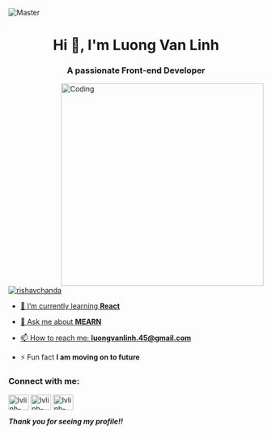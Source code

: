 ![Master](https://static.ybox.vn/2018/2/26/1e97a24e-1adc-11e8-9758-2e995a9a3302.gif)

<h1 align="center">Hi 👋, I'm Luong Van Linh</h1>
<h3 align="center">A passionate Front-end Developer</h3>
<img align="right" alt="Coding" width="400" src="https://cdn.dribbble.com/users/1162077/screenshots/3848914/programmer.gif">

<p align="left"> <a href="https://www.facebook.com/linh.sama.50/" target="blank"><img src="https://blog.postman.com/wp-content/uploads/2020/07/API-101-What-Is-a-REST-API-scaled.jpg" alt="rishavchanda"> </p>

<!-- - 🔭 I’m currently working on **Vexa Web App** -->

- 🌱 I’m currently learning **React**

- 💬 Ask me about **MEARN**

- 📫 How to reach me: **luongvanlinh.45@gmail.com**

- ⚡ Fun fact **I am moving on to future**

<h3 align="left">Connect with me:</h3>
<p align="left">
<a href="https://www.linkedin.com/in/linh-l%C6%B0%C6%A1ng-679ba9275/" target="blank"><img align="center" src="https://raw.githubusercontent.com/rahuldkjain/github-profile-readme-generator/master/src/images/icons/Social/linked-in-alt.svg" alt="lvlinh-linkedin" height="30" width="40" /></a>
<a href="https://www.instagram.com/_lvlinh/" target="blank"><img align="center" src="https://raw.githubusercontent.com/rahuldkjain/github-profile-readme-generator/master/src/images/icons/Social/instagram.svg" alt="lvlinh-ins" height="30" width="40" /></a>
<a href="https://www.facebook.com/linh.sama.50/" target="blank"><img align="center" src="https://www.svgrepo.com/show/475647/facebook-color.svg" alt="lvlinh-fb" height="30" width="40" /></a>
</p>

**_Thank you for seeing my profile!!_**
